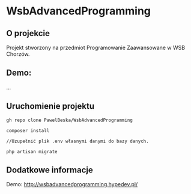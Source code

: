 # WsbAdvancedProgramming

## O projekcie

Projekt stworzony na przedmiot Programowanie Zaawansowane w WSB Chorzów.

## Demo:

...

## Uruchomienie projektu

```
gh repo clone PawelBeska/WsbAdvancedProgramming

composer install

//Uzupełnić plik .env własnymi danymi do bazy danych.

php artisan migrate
```

## Dodatkowe informacje

Demo: http://wsbadvancedprogramming.hypedev.pl/
